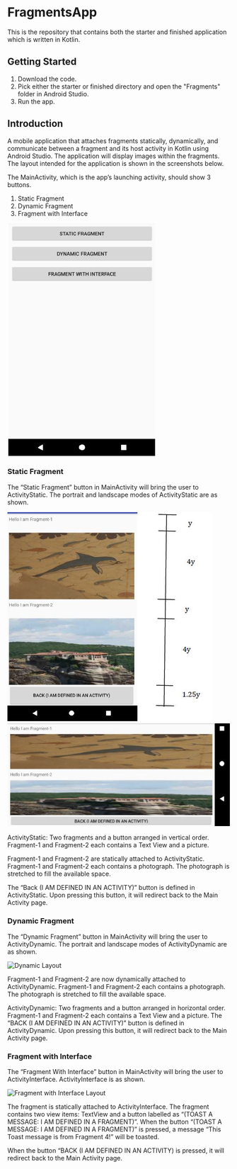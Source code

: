 # FragmentsApp
This is the repository that contains both the starter and finished application which is written in Kotlin.

## Getting Started
1. Download the code.
2. Pick either the starter or finished directory and open the "Fragments" folder in Android Studio.
3. Run the app.

## Introduction
A mobile application that attaches fragments statically, dynamically, and communicate between a fragment and its host activity in Kotlin using Android Studio. The application will display images within the fragments.
The layout intended for the application is shown in the screenshots below. 

The MainActivity, which is the app’s launching activity, should show 3 buttons.
1. Static Fragment
2. Dynamic Fragment
3. Fragment with Interface

![Main Activity Layout](static/main_activity.jpg)

### Static Fragment
The “Static Fragment” button in MainActivity will bring the user to ActivityStatic. The portrait and landscape modes of ActivityStatic are as shown.

![Static Portrait Layout](static/static_portrait.jpg)
![Static Landscape Layout](static/static_landscape.jpg)

ActivityStatic: Two fragments and a button arranged in vertical order. Fragment-1 and Fragment-2 each contains a Text View and a picture. 

Fragment-1 and Fragment-2 are statically attached to ActivityStatic. Fragment-1 and Fragment-2 each contains a photograph. The photograph is stretched to fill the available space.

The “Back (I AM DEFINED IN AN ACTIVITY)” button is defined in ActivityStatic. Upon pressing this button, it will redirect back to the Main Activity page.

### Dynamic Fragment
The “Dynamic Fragment” button in MainActivity will bring the user to ActivityDynamic. The portrait and landscape modes of ActivityDynamic are as shown.

![Dynamic Layout](dynamic_layout.jpg)

Fragment-1 and Fragment-2 are now dynamically attached to ActivityDynamic. Fragment-1 and Fragment-2 each contains a photograph. The photograph is stretched to fill the available space.

ActivityDynamic: Two fragments and a button arranged in horizontal order. Fragment-1 and Fragment-2 each contains a Text View and a picture. The “BACK (I AM DEFINED IN AN ACTIVITY)” button is defined in ActivityDynamic. Upon pressing this button, it will redirect back to the Main Activity page.

### Fragment with Interface
The “Fragment With Interface” button in MainActivity will bring the user to ActivityInterface. ActivityInterface is as shown. 

![Fragment with Interface Layout](fragment_interface.jpg)

The fragment is statically attached to ActivityInterface. The fragment contains two view items: TextView and a button labelled as “(TOAST A MESSAGE: I AM DEFINED IN A FRAGMENT)”. When the button “(TOAST A MESSAGE: I AM DEFINED IN A FRAGMENT)” is pressed, a message “This Toast message is from Fragment 4!” will be toasted.

When the button “BACK (I AM DEFINED IN AN ACTIVITY) is pressed, it will redirect back to the Main Activity page.

